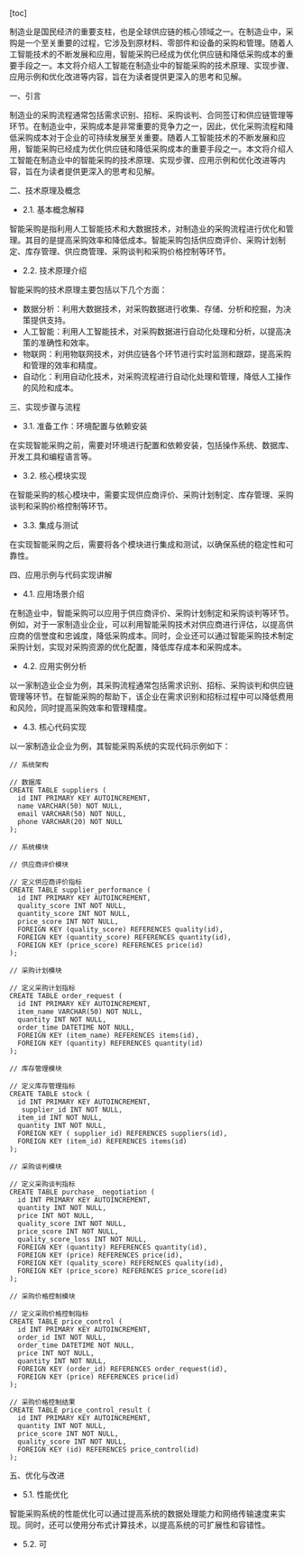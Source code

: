 
[toc]                    
                
                
制造业是国民经济的重要支柱，也是全球供应链的核心领域之一。在制造业中，采购是一个至关重要的过程，它涉及到原材料、零部件和设备的采购和管理。随着人工智能技术的不断发展和应用，智能采购已经成为优化供应链和降低采购成本的重要手段之一。本文将介绍人工智能在制造业中的智能采购的技术原理、实现步骤、应用示例和优化改进等内容，旨在为读者提供更深入的思考和见解。

一、引言

制造业的采购流程通常包括需求识别、招标、采购谈判、合同签订和供应链管理等环节。在制造业中，采购成本是非常重要的竞争力之一，因此，优化采购流程和降低采购成本对于企业的可持续发展至关重要。随着人工智能技术的不断发展和应用，智能采购已经成为优化供应链和降低采购成本的重要手段之一。本文将介绍人工智能在制造业中的智能采购的技术原理、实现步骤、应用示例和优化改进等内容，旨在为读者提供更深入的思考和见解。

二、技术原理及概念

- 2.1. 基本概念解释

智能采购是指利用人工智能技术和大数据技术，对制造业的采购流程进行优化和管理。其目的是提高采购效率和降低成本。智能采购包括供应商评价、采购计划制定、库存管理、供应商管理、采购谈判和采购价格控制等环节。

- 2.2. 技术原理介绍

智能采购的技术原理主要包括以下几个方面：

- 数据分析：利用大数据技术，对采购数据进行收集、存储、分析和挖掘，为决策提供支持。
- 人工智能：利用人工智能技术，对采购数据进行自动化处理和分析，以提高决策的准确性和效率。
- 物联网：利用物联网技术，对供应链各个环节进行实时监测和跟踪，提高采购和管理的效率和精度。
- 自动化：利用自动化技术，对采购流程进行自动化处理和管理，降低人工操作的风险和成本。

三、实现步骤与流程

- 3.1. 准备工作：环境配置与依赖安装

在实现智能采购之前，需要对环境进行配置和依赖安装，包括操作系统、数据库、开发工具和编程语言等。

- 3.2. 核心模块实现

在智能采购的核心模块中，需要实现供应商评价、采购计划制定、库存管理、采购谈判和采购价格控制等环节。

- 3.3. 集成与测试

在实现智能采购之后，需要将各个模块进行集成和测试，以确保系统的稳定性和可靠性。

四、应用示例与代码实现讲解

- 4.1. 应用场景介绍

在制造业中，智能采购可以应用于供应商评价、采购计划制定和采购谈判等环节。例如，对于一家制造业企业，可以利用智能采购技术对供应商进行评估，以提高供应商的信誉度和忠诚度，降低采购成本。同时，企业还可以通过智能采购技术制定采购计划，实现对采购资源的优化配置，降低库存成本和采购成本。

- 4.2. 应用实例分析

以一家制造业企业为例，其采购流程通常包括需求识别、招标、采购谈判和供应链管理等环节。在智能采购的帮助下，该企业在需求识别和招标过程中可以降低费用和风险，同时提高采购效率和管理精度。

- 4.3. 核心代码实现

以一家制造业企业为例，其智能采购系统的实现代码示例如下：

```
// 系统架构

// 数据库
CREATE TABLE suppliers (
  id INT PRIMARY KEY AUTOINCREMENT,
  name VARCHAR(50) NOT NULL,
  email VARCHAR(50) NOT NULL,
  phone VARCHAR(20) NOT NULL
);

// 系统模块

// 供应商评价模块

// 定义供应商评价指标
CREATE TABLE supplier_performance (
  id INT PRIMARY KEY AUTOINCREMENT,
  quality_score INT NOT NULL,
  quantity_score INT NOT NULL,
  price_score INT NOT NULL,
  FOREIGN KEY (quality_score) REFERENCES quality(id),
  FOREIGN KEY (quantity_score) REFERENCES quantity(id),
  FOREIGN KEY (price_score) REFERENCES price(id)
);

// 采购计划模块

// 定义采购计划指标
CREATE TABLE order_request (
  id INT PRIMARY KEY AUTOINCREMENT,
  item_name VARCHAR(50) NOT NULL,
  quantity INT NOT NULL,
  order_time DATETIME NOT NULL,
  FOREIGN KEY (item_name) REFERENCES items(id),
  FOREIGN KEY (quantity) REFERENCES quantity(id)
);

// 库存管理模块

// 定义库存管理指标
CREATE TABLE stock (
  id INT PRIMARY KEY AUTOINCREMENT,
   supplier_id INT NOT NULL,
  item_id INT NOT NULL,
  quantity INT NOT NULL,
  FOREIGN KEY ( supplier_id) REFERENCES suppliers(id),
  FOREIGN KEY (item_id) REFERENCES items(id)
);

// 采购谈判模块

// 定义采购谈判指标
CREATE TABLE purchase_ negotiation (
  id INT PRIMARY KEY AUTOINCREMENT,
  quantity INT NOT NULL,
  price INT NOT NULL,
  quality_score INT NOT NULL,
  price_score INT NOT NULL,
  quality_score_loss INT NOT NULL,
  FOREIGN KEY (quantity) REFERENCES quantity(id),
  FOREIGN KEY (price) REFERENCES price(id),
  FOREIGN KEY (quality_score) REFERENCES quality(id),
  FOREIGN KEY (price_score) REFERENCES price_score(id)
);

// 采购价格控制模块

// 定义采购价格控制指标
CREATE TABLE price_control (
  id INT PRIMARY KEY AUTOINCREMENT,
  order_id INT NOT NULL,
  order_time DATETIME NOT NULL,
  price INT NOT NULL,
  quantity INT NOT NULL,
  FOREIGN KEY (order_id) REFERENCES order_request(id),
  FOREIGN KEY (price) REFERENCES price(id)
);

// 采购价格控制结果
CREATE TABLE price_control_result (
  id INT PRIMARY KEY AUTOINCREMENT,
  quantity INT NOT NULL,
  price_score INT NOT NULL,
  quality_score INT NOT NULL,
  FOREIGN KEY (id) REFERENCES price_control(id)
);
```

五、优化与改进

- 5.1. 性能优化

智能采购系统的性能优化可以通过提高系统的数据处理能力和网络传输速度来实现。同时，还可以使用分布式计算技术，以提高系统的可扩展性和容错性。

- 5.2. 可

